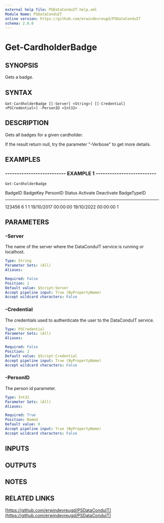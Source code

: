 ```yaml
---
external help file: PSDataConduIT-help.xml
Module Name: PSDataConduIT
online version: https://github.com/erwindevreugd/PSDataConduIT
schema: 2.0.0
---
```


# Get-CardholderBadge

## SYNOPSIS
Gets a badge.

## SYNTAX

```
Get-CardholderBadge [[-Server] <String>] [[-Credential] <PSCredential>] -PersonID <Int32>
```

## DESCRIPTION
Gets all badges for a given cardholder. 

If the result return null, try the parameter "-Verbose" to get more details.

## EXAMPLES

### -------------------------- EXAMPLE 1 --------------------------
```
Get-CardholderBadge
```

BadgeID       BadgeKey      PersonID      Status        Activate               Deactivate             BadgeTypeID
-------       --------      --------      ------        --------               ----------             -----------
123456        6             1             1             19/10/2017 00:00:00    19/10/2022 00:00:00    1

## PARAMETERS

### -Server
The name of the server where the DataConduIT service is running or localhost.

```yaml
Type: String
Parameter Sets: (All)
Aliases: 

Required: False
Position: 1
Default value: $Script:Server
Accept pipeline input: True (ByPropertyName)
Accept wildcard characters: False
```

### -Credential
The credentials used to authenticate the user to the DataConduIT service.

```yaml
Type: PSCredential
Parameter Sets: (All)
Aliases: 

Required: False
Position: 2
Default value: $Script:Credential
Accept pipeline input: True (ByPropertyName)
Accept wildcard characters: False
```

### -PersonID
The person id parameter.

```yaml
Type: Int32
Parameter Sets: (All)
Aliases: 

Required: True
Position: Named
Default value: 0
Accept pipeline input: True (ByPropertyName)
Accept wildcard characters: False
```

## INPUTS

## OUTPUTS

## NOTES

## RELATED LINKS

[https://github.com/erwindevreugd/PSDataConduIT](https://github.com/erwindevreugd/PSDataConduIT)

